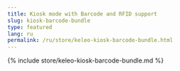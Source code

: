 ```yaml
---
title: Kiosk mode with Barcode and RFID support
slug: kiosk-barcode-bundle
type: featured
lang: ru
permalink: /ru/store/keleo-kiosk-barcode-bundle.html
---
```


{% include store/keleo-kiosk-barcode-bundle.md %}
